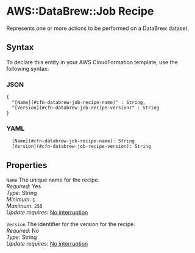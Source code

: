 # AWS::DataBrew::Job Recipe<a name="aws-properties-databrew-job-recipe"></a>

Represents one or more actions to be performed on a DataBrew dataset\.

## Syntax<a name="aws-properties-databrew-job-recipe-syntax"></a>

To declare this entity in your AWS CloudFormation template, use the following syntax:

### JSON<a name="aws-properties-databrew-job-recipe-syntax.json"></a>

```
{
  "[Name](#cfn-databrew-job-recipe-name)" : String,
  "[Version](#cfn-databrew-job-recipe-version)" : String
}
```

### YAML<a name="aws-properties-databrew-job-recipe-syntax.yaml"></a>

```
  [Name](#cfn-databrew-job-recipe-name): String
  [Version](#cfn-databrew-job-recipe-version): String
```

## Properties<a name="aws-properties-databrew-job-recipe-properties"></a>

`Name` <a name="cfn-databrew-job-recipe-name"></a>
The unique name for the recipe\.  
_Required_: Yes  
_Type_: String  
_Minimum_: `1`  
_Maximum_: `255`  
_Update requires_: [No interruption](https://docs.aws.amazon.com/AWSCloudFormation/latest/UserGuide/using-cfn-updating-stacks-update-behaviors.html#update-no-interrupt)

`Version` <a name="cfn-databrew-job-recipe-version"></a>
The identifier for the version for the recipe\.  
_Required_: No  
_Type_: String  
_Update requires_: [No interruption](https://docs.aws.amazon.com/AWSCloudFormation/latest/UserGuide/using-cfn-updating-stacks-update-behaviors.html#update-no-interrupt)
